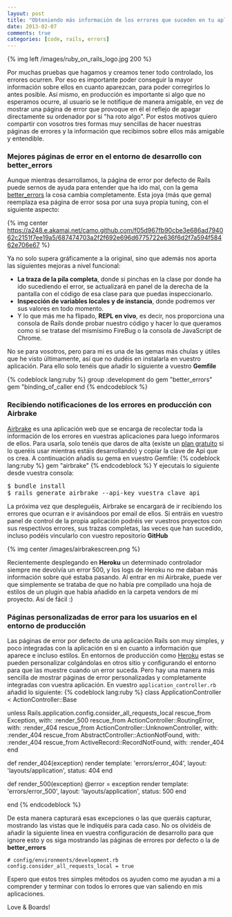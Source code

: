 ```yaml
---
layout: post
title: "Obteniendo más información de los errores que suceden en tu aplicación Rails"
date: 2013-02-07
comments: true
categories: [code, rails, errors]
---
```


{% img left /images/ruby_on_rails_logo.jpg 200 %}

Por muchas pruebas que hagamos y creamos tener todo controlado, los errores ocurren. Por eso es importante poder conseguir la mayor información sobre ellos en cuanto aparezcan, para poder corregirlos lo antes posible. Así mismo, en producción es importante si algo que no esperamos ocurre, al usuario se le notifique de manera amigable, en vez de mostrar una página de error que provoque en él el reflejo de apagar directamente su ordenador por si "ha roto algo". Por estos motivos quiero compartir con vosotros tres formas muy sencillas de hacer nuestras páginas de errores y la información que recibimos sobre ellos más amigable y entendible.

<!--more-->

### Mejores páginas de error en el entorno de desarrollo con better_errors ###
Aunque mientras desarrollamos, la página de error por defecto de Rails puede sernos de ayuda para entender que ha ido mal, con la gema <a href="https://github.com/charliesome/better_errors" target="_blank" title="Better Errors">better_errors</a> la cosa cambia completamente. Esta joya (más que gema) reemplaza esa página de error sosa por una suya propia tuning, con el siguiente aspecto:

{% img center https://a248.e.akamai.net/camo.github.com/f05d967fb90cbe3e686ad794062c2151f7ee19a5/687474703a2f2f692e696d6775722e636f6d2f7a594f58462e706e67 %}

Ya no solo supera gráficamente a la original, sino que además nos aporta las siguientes mejoras a nivel funcional:

* **La traza de la pila completa**, donde si pinchas en la clase por donde ha ido sucediendo el error, se actualizará en panel de la derecha de la pantalla con el código de esa clase para que puedas inspeccionarlo.
* **Inspección de variables locales y de instancia**, donde podremos ver sus valores en todo momento.
* Y lo que más me ha flipado, **REPL en vivo**, es decir, nos proporciona una consola de Rails donde probar nuestro código y hacer lo que queramos como si se tratase del mismísimo FireBug o la consola de JavaScript de Chrome.

No se para vosotros, pero para mi es una de las gemas más chulas y útiles que he visto últimamente, así que no dudéis en instalarla en vuestro aplicación. Para ello solo tenéis que añadir lo siguiente a vuestro **Gemfile**

{% codeblock lang:ruby %}
group :development do
  gem "better_errors"
  gem "binding_of_caller
end
{% endcodeblock %}

### Recibiendo notificaciones de los errores en producción con Airbrake ###
<a href="https://airbrake.io/pages/home" target="_blank" title="Airbrake">Airbrake</a> es una aplicación web que se encarga de recolectar toda la información de los errores en vuestras aplicaciones para luego informaros de ellos. Para usarla, solo tenéis que daros de alta (existe un <a href="https://signup.airbrake.io/account/new/Free" target="_blank" title="Airbrake free plan">plan gratuito</a> si lo queréis usar mientras estáis desarrollando) y copiar la clave de Api que os crea. A continuación añadís su gema en vuestro Gemfile:
{% codeblock lang:ruby %}
gem "airbrake"
{% endcodeblock %}
Y ejecutais lo siguiente desde vuestra consola:
<pre>
$ bundle install
$ rails generate airbrake --api-key vuestra_clave_api
</pre>
La próxima vez que despleguéis, Airbrake se encargará de ir recibiendo los errores que ocurran e ir avisándoos por email de ellos. Si entráis en vuestro panel de control de la propia aplicación podréis ver vuestros proyectos con sus respectivos errores, sus trazas completas, las veces que han sucedido, incluso podéis vincularlo con vuestro repositorio **GitHub**

{% img center /images/airbrakescreen.png %}

Recientemente desplegando en **Heroku** un determinado controlador siempre me devolvía un error 500, y los logs de Heroku no me daban más información sobre qué estaba pasando. Al entrar en mi Airbrake, puede ver que simplemente se trataba de que no había pre compilado una hoja de estilos de un plugin que había añadido en la carpeta vendors de mi proyecto. Así de fácil :)

### Páginas personalizadas de error para los usuarios en el entorno de producción ###
Las páginas de error por defecto de una aplicación Rails son muy simples, y poco integradas con la aplicación en si en cuanto a información que aparece e incluso estilos. En entornos de producción como <a href="http://www.heroku.com/" target="_blank" title="Heroku">Heroku</a> estas se pueden personalizar colgándolas en otros sitio y configurando el entorno para que las muestre cuando un error suceda. Pero hay una manera más sencilla de mostrar páginas de error personalizadas y completamente integradas con vuestra aplicación. En vuestro <code>application_controller.rb</code> añadid lo siguiente:
{% codeblock lang:ruby %}
class ApplicationController < ActionController::Base

  unless Rails.application.config.consider_all_requests_local
    rescue_from Exception, with: :render_500
    rescue_from ActionController::RoutingError, with: :render_404
    rescue_from ActionController::UnknownController, with: :render_404
    rescue_from AbstractController::ActionNotFound, with: :render_404
    rescue_from ActiveRecord::RecordNotFound, with: :render_404
  end

  def render_404(exception)
    render template: 'errors/error_404', layout: 'layouts/application', status: 404
  end

  def render_500(exception)
    @error = exception
    render template: 'errors/error_500', layout: 'layouts/application', status: 500 
  end

end
{% endcodeblock %}

De esta manera capturará esas excepciones o las que queráis capturar, mostrando las vistas que le indiquéis para cada caso. No os olvidéis de añadir la siguiente linea en vuestra configuración de desarrollo para que ignore esto y os siga mostrando las páginas de errores por defecto o la de **better_errors**

    # config/environments/development.rb
    config.consider_all_requests_local = true

Espero que estos tres simples métodos os ayuden como me ayudan a mi a comprender y terminar con todos lo errores que van saliendo en mis aplicaciones. 

Love & Boards!
